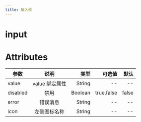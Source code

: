 ```yaml
---
title: 输入框
---
```


# input

<ClientOnly>
  <input-demo-1></input-demo-1>
  <input-demo-2></input-demo-2>
</ClientOnly>

# Attributes

| 参数     |      说明      |    类型 |     可选值 |  默认 |
| -------- | :------------: | ------: | ---------: | ----: |
| value    | value 绑定属性 |  String |         -- |    -- |
| disabled |      禁用      | Boolean | true,false | false |
| error    |    错误消息    |  String |         -- |    -- |
| icon     |  左侧图标名称  |  String |         -- |    -- |
